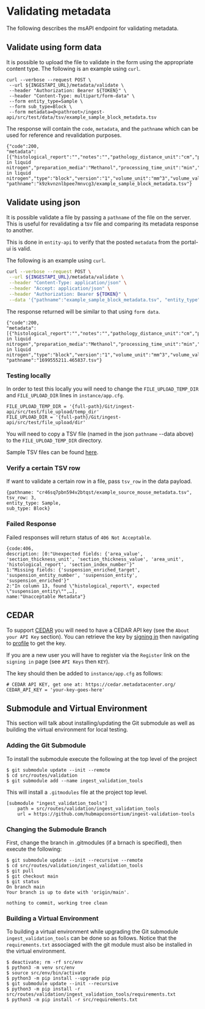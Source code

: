 # Validating metadata 

The following describes the msAPI endpoint for validating metadata.

## Validate using form data

It is possible to upload the file to validate in the form using the appropriate content type.
The following is an example using `curl`.
```
curl --verbose --request POST \
 --url ${INGESTAPI_URL}/metadata/validate \
 --header "Authorization: Bearer ${TOKEN}" \
 --header "Content-Type: multipart/form-data" \
 --form entity_type=Sample \
 --form sub_type=Block \
 --form metadata=@<pathroot>/ingest-api/src/test/data/tsv/example_sample_block_metadata.tsv
```

The response will contain the `code`, `metadata`, and the `pathname` which can be used for reference and revalidation purposes.
```
{"code":200,
"metadata":[{"histological_report":"","notes":"","pathology_distance_unit":"cm","pathology_distance_value":"42","preparation_condition":"frozen in liquid nitrogen","preparation_media":"Methanol","processing_time_unit":"min","processing_time_value":"","quality_criteria":"","sample_id":"SNT479.CJXT.947","source_storage_time_unit":"min","source_storage_time_value":"42","storage_media":"Methanol","storage_method":"frozen in liquid nitrogen","type":"block","version":"1","volume_unit":"mm^3","volume_value":"42","weight_unit":"kg","weight_value":"42"}],
"pathname":"k9zkvnznlbpee7mnvcg3/example_sample_block_metadata.tsv"}
```

## Validate using json
It is possible validate a file by passing a `pathname` of the file on the server.
This is useful for revalidating a tsv file and comparing its metadata response to another.

This is done in `entity-api` to verify that the posted `metadata` from the portal-ui is valid.

The following is an example using `curl`.
``` bash
curl --verbose --request POST \
 --url ${INGESTAPI_URL}/metadata/validate \
 --header "Content-Type: application/json" \
 --header "Accept: application/json" \
 --header "Authorization: Bearer ${TOKEN}" \
 --data '{"pathname":"example_sample_block_metadata.tsv", "entity_type":"Sample", "sub_type": "Block"}'
```

The response returned will be similar to that using `form data`.
```
{"code":200,
"metadata":[{"histological_report":"","notes":"","pathology_distance_unit":"cm","pathology_distance_value":"42","preparation_condition":"frozen in liquid nitrogen","preparation_media":"Methanol","processing_time_unit":"min","processing_time_value":"","quality_criteria":"","sample_id":"SNT479.CJXT.947","source_storage_time_unit":"min","source_storage_time_value":"42","storage_media":"Methanol","storage_method":"frozen in liquid nitrogen","type":"block","version":"1","volume_unit":"mm^3","volume_value":"42","weight_unit":"kg","weight_value":"42"}],
"pathname":"1699555211.465837.tsv"}
```

### Testing locally

In order to test this locally you will need to change
the `FILE_UPLOAD_TEMP_DIR` and `FILE_UPLOAD_DIR` lines in `instance/app.cfg`.
```
FILE_UPLOAD_TEMP_DIR = '{full-path}/Git/ingest-api/src/test/file_upload/temp_dir'
FILE_UPLOAD_DIR = '{full-path}/Git/ingest-api/src/test/file_upload/dir'
```
You will need to copy a TSV file (named in the json `pathname` --data above) to the `FILE_UPLOAD_TEMP_DIR` directory.

Sample TSV files can be found [here](https://github.com/hubmapconsortium/ingest-validation-tools/tree/main/examples/tsv-examples).

### Verify a certain TSV row

If want to validate a certain row in a file, pass `tsv_row` in the data payload.
```
{pathname: "cr46sq7pbn594v2btqst/example_source_mouse_metadata.tsv",
tsv_row: 3,
entity_type: Sample,
sub_type: Block}
```

### Failed Response
Failed responses will return status of `406 Not Acceptable`.
```
{code:406,
description: [0:"Unexpected fields: {'area_value', 'section_thickness_unit', 'section_thickness_value', 'area_unit', 'histological_report', 'section_index_number'}"
1:"Missing fields: {'suspension_enriched_target', 'suspension_entity_number', 'suspension_entity', 'suspension_enriched'}"
2:"In column 13, found \"histological_report\", expected \"suspension_entity\"",…],
name:"Unacceptable Metadata"}
```

## CEDAR

To support
[CEDAR](https://metadatacenter.github.io/cedar-manual/advanced_topics/b2_cedars_api/)
you will need to have a CEDAR API key (see the `About your API Key` section).
You can retrieve the key by
[signing in](https://cedar.metadatacenter.org/) then navigating to
[profile](https://cedar.metadatacenter.org/profile) to get the key.

If you are a new user you will have to register via the `Register`
link on the `signing in` page (see `API Keys` then `KEY`).

The key should then be added to `instance/app.cfg` as follows:
```
# CEDAR API KEY, get one at: https://cedar.metadatacenter.org/
CEDAR_API_KEY = 'your-key-goes-here'
```

## Submodule and Virtual Environment

This section will talk about installing/updating the Git submodule
as well as building the virtual environment for local testing.

### Adding the Git Submodule

To install the submodule execute the following at the top level of the project
```commandline
$ git submodule update --init --remote
$ cd src/routes/validation
$ git submodule add --name ingest_validation_tools
```

This will install a `.gitmodules` file at the project top level.
```
[submodule "ingest_validation_tools"]
	path = src/routes/validation/ingest_validation_tools
	url = https://github.com/hubmapconsortium/ingest-validation-tools
```

### Changing the Submodule Branch

First, change the branch in .gitmodules (if a brnach is specified), then execute the following:

```commandline
$ git submodule update --init --recursive --remote
$ cd src/routes/validation/ingest_validation_tools
$ git pull
$ git checkout main
$ git status
On branch main
Your branch is up to date with 'origin/main'.

nothing to commit, working tree clean
```

### Building a Virtual Environment

To building a virtual environment while upgrading the Git submodule `ingest_validation_tools`
can be done so as follows. Notice that the `requirements.txt` associaged
with the git module must also be installed in the virtual environment.

```commandline
$ deactivate; rm -rf src/env
$ python3 -m venv src/env
$ source src/env/bin/activate
$ python3 -m pip install --upgrade pip
$ git submodule update --init --recursive
$ python3 -m pip install -r src/routes/validation/ingest_validation_tools/requirements.txt
$ python3 -m pip install -r src/requirements.txt
```
